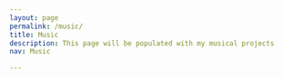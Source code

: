 ```yaml
---
layout: page
permalink: /music/
title: Music
description: This page will be populated with my musical projects
nav: Music

---
```




